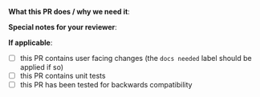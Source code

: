 <!--  Thanks for sending a pull request!  Here are some tips for you:
1. Make sure to read the Contributing Guide before submitting your PR: https://github.com/toodofun/gvm/blob/master/CONTRIBUTING.md
2. If this PR closes another issue, add 'closes #<issue number>' somewhere in the PR summary. GitHub will automatically close that issue when this PR gets merged. Alternatively, adding 'refs #<issue number>' will not close the issue, but help provide the reviewer more context.-->

**What this PR does / why we need it**:

**Special notes for your reviewer**:

**If applicable**:
- [ ] this PR contains user facing changes (the `docs needed` label should be applied if so)
- [ ] this PR contains unit tests
- [ ] this PR has been tested for backwards compatibility